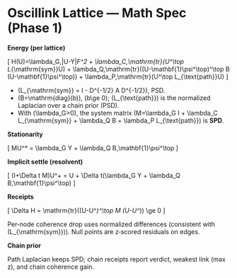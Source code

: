 # Oscillink Lattice — Math Spec (Phase 1)

**Energy (per lattice)**

\[
H(U)=\lambda_G\,\|U-Y\|_F^2 + \lambda_C\,\mathrm{tr}(U^\top L_{\mathrm{sym}}U) +
\lambda_Q\,\mathrm{tr}((U-\mathbf{1}\psi^\top)^\top B (U-\mathbf{1}\psi^\top)) + \lambda_P\,\mathrm{tr}(U^\top L_{\text{path}}U)
\]

- \(L_{\mathrm{sym}} = I - D^{-1/2} A D^{-1/2}\), PSD.
- \(B=\mathrm{diag}(b)\), \(b\ge 0\); \(L_{\text{path}}\) is the normalized Laplacian over a chain prior (PSD).
- With \(\lambda_G>0\), the system matrix \(M=\lambda_G I + \lambda_C L_{\mathrm{sym}} + \lambda_Q B + \lambda_P L_{\text{path}}\) is **SPD**.

**Stationarity**

\[
MU^* = \lambda_G Y + \lambda_Q B\,\mathbf{1}\psi^\top
\]

**Implicit settle (resolvent)**

\[
(I+\Delta t M)U^+ = U + \Delta t(\lambda_G Y + \lambda_Q B\,\mathbf{1}\psi^\top)
\]

**Receipts**

\[
\Delta H = \mathrm{tr}((U-U^*)^\top M (U-U^*)) \ge 0
\]

Per‑node coherence drop uses normalized differences (consistent with \(L_{\mathrm{sym}}\)).
Null points are z‑scored residuals on edges.

**Chain prior**

Path Laplacian keeps SPD; chain receipts report verdict, weakest link (max z), and chain coherence gain.
